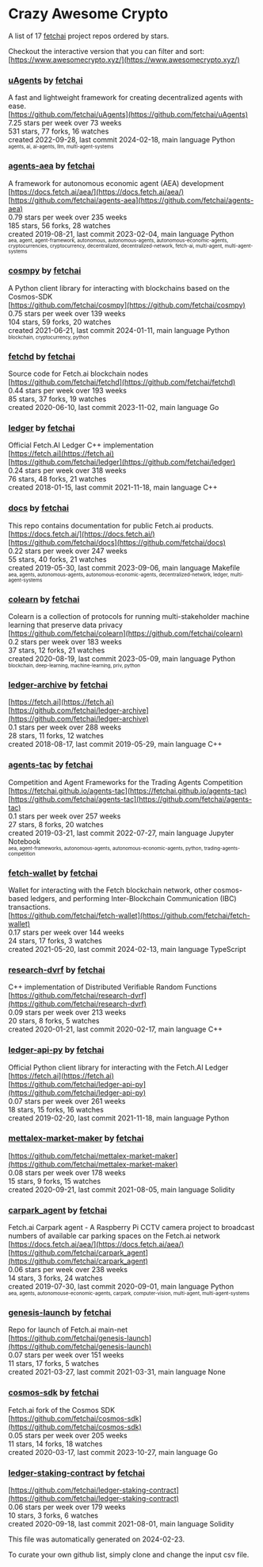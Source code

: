 # Crazy Awesome Crypto
A list of 17 [fetchai](https://github.com/fetchai) project repos ordered by stars.  

Checkout the interactive version that you can filter and sort: 
[https://www.awesomecrypto.xyz/](https://www.awesomecrypto.xyz/)  


### [uAgents](https://github.com/fetchai/uAgents) by [fetchai](https://github.com/fetchai)  
A fast and lightweight framework for creating decentralized agents with ease.  
[https://github.com/fetchai/uAgents](https://github.com/fetchai/uAgents)  
7.25 stars per week over 73 weeks  
531 stars, 77 forks, 16 watches  
created 2022-09-28, last commit 2024-02-18, main language Python  
<sub><sup>agents, ai, ai-agents, llm, multi-agent-systems</sup></sub>


### [agents-aea](https://github.com/fetchai/agents-aea) by [fetchai](https://github.com/fetchai)  
A framework for autonomous economic agent (AEA) development  
[https://docs.fetch.ai/aea/](https://docs.fetch.ai/aea/)  
[https://github.com/fetchai/agents-aea](https://github.com/fetchai/agents-aea)  
0.79 stars per week over 235 weeks  
185 stars, 56 forks, 28 watches  
created 2019-08-21, last commit 2023-02-04, main language Python  
<sub><sup>aea, agent, agent-framework, autonomous, autonomous-agents, autonomous-economic-agents, cryptocurrencies, cryptocurrency, decentralized, decentralized-network, fetch-ai, multi-agent, multi-agent-systems</sup></sub>


### [cosmpy](https://github.com/fetchai/cosmpy) by [fetchai](https://github.com/fetchai)  
A Python client library for interacting with blockchains based on the Cosmos-SDK  
[https://github.com/fetchai/cosmpy](https://github.com/fetchai/cosmpy)  
0.75 stars per week over 139 weeks  
104 stars, 59 forks, 20 watches  
created 2021-06-21, last commit 2024-01-11, main language Python  
<sub><sup>blockchain, cryptocurrency, python</sup></sub>


### [fetchd](https://github.com/fetchai/fetchd) by [fetchai](https://github.com/fetchai)  
Source code for Fetch.ai blockchain nodes  
[https://github.com/fetchai/fetchd](https://github.com/fetchai/fetchd)  
0.44 stars per week over 193 weeks  
85 stars, 37 forks, 19 watches  
created 2020-06-10, last commit 2023-11-02, main language Go  


### [ledger](https://github.com/fetchai/ledger) by [fetchai](https://github.com/fetchai)  
Official Fetch.AI Ledger C++ implementation  
[https://fetch.ai](https://fetch.ai)  
[https://github.com/fetchai/ledger](https://github.com/fetchai/ledger)  
0.24 stars per week over 318 weeks  
76 stars, 48 forks, 21 watches  
created 2018-01-15, last commit 2021-11-18, main language C++  


### [docs](https://github.com/fetchai/docs) by [fetchai](https://github.com/fetchai)  
This repo contains documentation for public Fetch.ai products.  
[https://docs.fetch.ai/](https://docs.fetch.ai/)  
[https://github.com/fetchai/docs](https://github.com/fetchai/docs)  
0.22 stars per week over 247 weeks  
55 stars, 40 forks, 21 watches  
created 2019-05-30, last commit 2023-09-06, main language Makefile  
<sub><sup>aea, agents, autonomous-agents, autonomous-economic-agents, decentralized-network, ledger, multi-agent-systems</sup></sub>


### [colearn](https://github.com/fetchai/colearn) by [fetchai](https://github.com/fetchai)  
Colearn is a collection of protocols for running multi-stakeholder machine learning that preserve data privacy  
[https://github.com/fetchai/colearn](https://github.com/fetchai/colearn)  
0.2 stars per week over 183 weeks  
37 stars, 12 forks, 21 watches  
created 2020-08-19, last commit 2023-05-09, main language Python  
<sub><sup>blockchain, deep-learning, machine-learning, priv, python</sup></sub>


### [ledger-archive](https://github.com/fetchai/ledger-archive) by [fetchai](https://github.com/fetchai)  
  
[https://fetch.ai](https://fetch.ai)  
[https://github.com/fetchai/ledger-archive](https://github.com/fetchai/ledger-archive)  
0.1 stars per week over 288 weeks  
28 stars, 11 forks, 12 watches  
created 2018-08-17, last commit 2019-05-29, main language C++  


### [agents-tac](https://github.com/fetchai/agents-tac) by [fetchai](https://github.com/fetchai)  
Competition and Agent Frameworks for the Trading Agents Competition  
[https://fetchai.github.io/agents-tac](https://fetchai.github.io/agents-tac)  
[https://github.com/fetchai/agents-tac](https://github.com/fetchai/agents-tac)  
0.1 stars per week over 257 weeks  
27 stars, 8 forks, 20 watches  
created 2019-03-21, last commit 2022-07-27, main language Jupyter Notebook  
<sub><sup>aea, agent-frameworks, autonomous-agents, autonomous-economic-agents, python, trading-agents-competition</sup></sub>


### [fetch-wallet](https://github.com/fetchai/fetch-wallet) by [fetchai](https://github.com/fetchai)  
Wallet for interacting with the Fetch blockchain network, other cosmos-based ledgers, and performing Inter-Blockchain Communication (IBC) transactions.  
[https://github.com/fetchai/fetch-wallet](https://github.com/fetchai/fetch-wallet)  
0.17 stars per week over 144 weeks  
24 stars, 17 forks, 3 watches  
created 2021-05-20, last commit 2024-02-13, main language TypeScript  


### [research-dvrf](https://github.com/fetchai/research-dvrf) by [fetchai](https://github.com/fetchai)  
C++ implementation of Distributed Verifiable Random Functions  
[https://github.com/fetchai/research-dvrf](https://github.com/fetchai/research-dvrf)  
0.09 stars per week over 213 weeks  
20 stars, 8 forks, 5 watches  
created 2020-01-21, last commit 2020-02-17, main language C++  


### [ledger-api-py](https://github.com/fetchai/ledger-api-py) by [fetchai](https://github.com/fetchai)  
Official Python client library for interacting with the Fetch.AI Ledger  
[https://fetch.ai](https://fetch.ai)  
[https://github.com/fetchai/ledger-api-py](https://github.com/fetchai/ledger-api-py)  
0.07 stars per week over 261 weeks  
18 stars, 15 forks, 16 watches  
created 2019-02-20, last commit 2021-11-18, main language Python  


### [mettalex-market-maker](https://github.com/fetchai/mettalex-market-maker) by [fetchai](https://github.com/fetchai)  
  
[https://github.com/fetchai/mettalex-market-maker](https://github.com/fetchai/mettalex-market-maker)  
0.08 stars per week over 178 weeks  
15 stars, 9 forks, 15 watches  
created 2020-09-21, last commit 2021-08-05, main language Solidity  


### [carpark_agent](https://github.com/fetchai/carpark_agent) by [fetchai](https://github.com/fetchai)  
Fetch.ai Carpark agent - A Raspberry Pi CCTV camera project to broadcast numbers of available car parking spaces on the Fetch.ai network  
[https://docs.fetch.ai/aea/](https://docs.fetch.ai/aea/)  
[https://github.com/fetchai/carpark_agent](https://github.com/fetchai/carpark_agent)  
0.06 stars per week over 238 weeks  
14 stars, 3 forks, 24 watches  
created 2019-07-30, last commit 2020-09-01, main language Python  
<sub><sup>aea, agents, autonomouse-economic-agents, carpark, computer-vision, multi-agent, multi-agent-systems</sup></sub>


### [genesis-launch](https://github.com/fetchai/genesis-launch) by [fetchai](https://github.com/fetchai)  
Repo for launch of Fetch.ai main-net  
[https://github.com/fetchai/genesis-launch](https://github.com/fetchai/genesis-launch)  
0.07 stars per week over 151 weeks  
11 stars, 17 forks, 5 watches  
created 2021-03-27, last commit 2021-03-31, main language None  


### [cosmos-sdk](https://github.com/fetchai/cosmos-sdk) by [fetchai](https://github.com/fetchai)  
Fetch.ai fork of the Cosmos SDK  
[https://github.com/fetchai/cosmos-sdk](https://github.com/fetchai/cosmos-sdk)  
0.05 stars per week over 205 weeks  
11 stars, 14 forks, 18 watches  
created 2020-03-17, last commit 2023-10-27, main language Go  


### [ledger-staking-contract](https://github.com/fetchai/ledger-staking-contract) by [fetchai](https://github.com/fetchai)  
  
[https://github.com/fetchai/ledger-staking-contract](https://github.com/fetchai/ledger-staking-contract)  
0.06 stars per week over 179 weeks  
10 stars, 3 forks, 6 watches  
created 2020-09-18, last commit 2021-08-01, main language Solidity  


This file was automatically generated on 2024-02-23.  

To curate your own github list, simply clone and change the input csv file.  